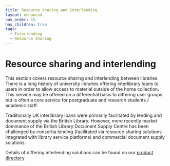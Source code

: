 ```yaml
---
title: Resource sharing and interlending
layout: enhanced
nav_order: 15
has_children: true
tags:
  - Interlending
  - Resource sharing
---
```


# Resource sharing and interlending

This section covers resource sharing and interlending between libraries. There is a long history of university libraries offering interlibrary loans to users in order to allow access to material outside of the home collection. This service may be offered on a differential basis to differing user groups but is often a core service for postgraduate and research students / academic staff.

Traditionally UK interlibrary loans were primarily facilitated by lending and document supply via the British Library. However, more recently market dominance of the British Library Document Supply Centre has been challenged by consortia lending (facilitated via resource sharing solutions integrated with library service platforms) and commercial document supply solutions.

Details of differing interlending solutions can be found on our [product directory](/product-directory/)
